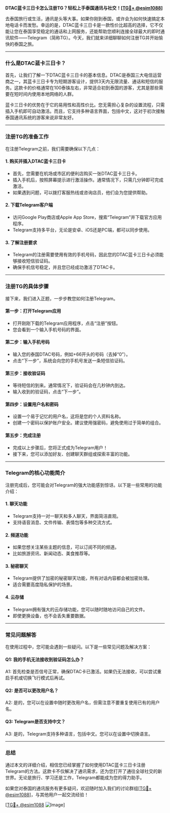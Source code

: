 **DTAC蓝卡三日卡怎么注册TG？轻松上手泰国通讯与社交！[[TG💪+ @esim1088](https://t.me/s/esim1088)]**

去泰国旅行或生活，通讯是头等大事。如果你刚到泰国，或许会为如何快速搞定本地电话卡而发愁。幸运的是，DTAC蓝卡三日卡是一款性价比超高的选择，它不仅能让您在泰国享受稳定的通话和上网服务，还能帮助您顺利连接全球最大的即时通讯软件——Telegram（简称TG）。今天，我们就来详细聊聊如何注册TG并开始愉快的泰国之旅。

---

### 什么是DTAC蓝卡三日卡？

首先，让我们了解一下DTAC蓝卡三日卡的基本信息。DTAC是泰国三大电信运营商之一，其蓝卡三日卡专为短期游客设计，提供3天内无限流量、通话和短信的服务。这款卡的价格通常在100泰铢左右，非常适合初到泰国的游客，尤其是那些需要在短时间内使用本地网络的人群。

蓝卡三日卡的优势在于它的易用性和高性价比。您无需担心复杂的设置流程，只需插入手机即可自动激活。而且，它支持多种语言界面，包括中文，这对于初次接触泰国通讯系统的游客来说非常友好。

---

### 注册TG的准备工作

在注册Telegram之前，我们需要确保以下几点：

#### 1. **购买并插入DTAC蓝卡三日卡**
   - 首先，您需要在机场或市区的便利店购买一张DTAC蓝卡三日卡。
   - 插入手机后，按照屏幕提示进行激活操作。通常情况下，只需几分钟即可完成激活。
   - 如果遇到问题，可以拨打客服热线或咨询店员，他们会为您提供帮助。

#### 2. **下载Telegram客户端**
   - 访问Google Play商店或Apple App Store，搜索“Telegram”并下载官方应用程序。
   - Telegram支持多平台，无论是安卓、iOS还是PC端，都可以同步使用。

#### 3. **了解注册要求**
   - Telegram的注册需要使用有效的手机号码，因此您的DTAC蓝卡三日卡必须能够接收短信验证码。
   - 确保手机信号稳定，并且您已经成功激活了DTAC卡。

---

### 注册TG的具体步骤

接下来，我们进入正题，一步步教您如何注册Telegram。

#### 第一步：打开Telegram应用
   - 打开刚刚下载的Telegram应用程序，点击“注册”按钮。
   - 您会看到一个输入手机号码的界面。

#### 第二步：输入手机号码
   - 输入您的泰国DTAC号码，例如+66开头的号码（去掉“0”）。
   - 点击“下一步”，系统会向您的手机号发送一条短信验证码。

#### 第三步：接收验证码
   - 等待短信的到来。通常情况下，验证码会在几秒钟内到达。
   - 输入收到的验证码，点击“下一步”。

#### 第四步：设置用户名和密码
   - 设置一个易于记忆的用户名，这将是您的个人资料名称。
   - 创建一个密码以保护账户安全。建议使用强密码，避免使用过于简单的组合。

#### 第五步：完成注册
   - 完成以上步骤后，您将正式成为Telegram用户！
   - 接下来，您可以添加好友、创建聊天群组或探索丰富的功能。

---

### Telegram的核心功能简介

注册完成后，您可能会对Telegram的强大功能感到惊讶。以下是一些常用的功能介绍：

#### 1. **聊天功能**
   - Telegram支持一对一聊天和多人聊天，界面简洁直观。
   - 支持语音消息、文件传输、表情包等多种交流方式。

#### 2. **频道功能**
   - 如果您想关注某些主题的信息，可以订阅不同的频道。
   - 比如旅游资讯、新闻动态、美食推荐等。

#### 3. **秘密聊天**
   - Telegram提供了加密的秘密聊天功能，所有对话内容都会被加密处理。
   - 适合需要高度隐私保护的场景。

#### 4. **云存储**
   - Telegram拥有强大的云存储功能，您可以随时随地访问自己的文件。
   - 即使更换设备，也不会丢失重要数据。

---

### 常见问题解答

在使用过程中，您可能会遇到一些疑问。以下是一些常见问题及解决方案：

#### Q1: 我的手机无法接收到验证码怎么办？
A1: 首先检查是否信号正常，确保DTAC卡已激活。如果仍无法接收，可以尝试重启手机或切换飞行模式后再试。

#### Q2: 是否可以更改用户名？
A2: 是的，您可以在设置中随时更改用户名，但需注意不要重复使用已有的用户名。

#### Q3: Telegram是否支持中文？
A3: 是的，Telegram支持多种语言，包括中文。您可以在设置中切换语言。

---

### 总结

通过本文的详细介绍，相信您已经掌握了如何使用DTAC蓝卡三日卡注册Telegram的方法。这款卡不仅解决了通讯需求，还为您打开了通往全球社交的新世界。无论是旅行、学习还是工作，Telegram都能成为您的得力助手。

如果您对泰国的通讯服务有更多疑问，欢迎随时加入我们的讨论群组[[TG💪+ @esim1088](https://t.me/s/esim1088)]，与其他用户一起交流经验！

[[TG💪+ @esim1088](https://t.me/s/esim1088) ![Image](https://i.postimg.cc/4NQfJmqS/Snipaste-2025-05-13-00-14-12.png)]